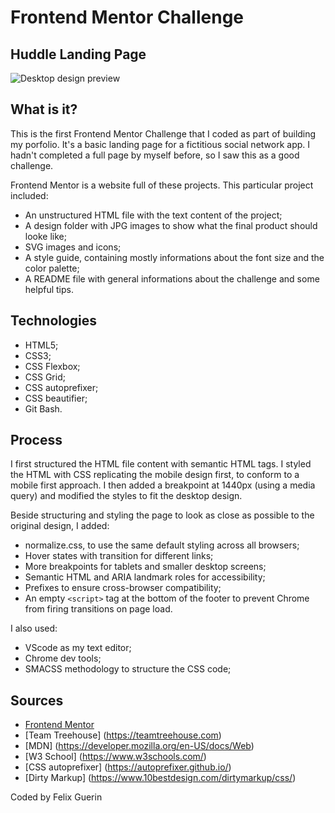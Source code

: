 # Frontend Mentor Challenge
## Huddle Landing Page

![Desktop design preview](https://github.com/f-elix/huddle-landing-page/blob/master/huddle-landing-page-945317-master/design/desktop-preview.jpg)


## What is it?

This is the first Frontend Mentor Challenge that I coded as part of building my porfolio. It's a basic landing page for a fictitious social network app.
I hadn't completed a full page by myself before, so I saw this as a good challenge. 

Frontend Mentor is a website full of these projects. This particular project included:
- An unstructured HTML file with the text content of the project;
- A design folder with JPG images to show what the final product should looke like;
- SVG images and icons;
- A style guide, containing mostly informations about the font size and the color palette;
- A README file with general informations about the challenge and some helpful tips.

## Technologies

- HTML5;
- CSS3;
- CSS Flexbox;
- CSS Grid;
- CSS autoprefixer;
- CSS beautifier;
- Git Bash.

## Process

I first structured the HTML file content with semantic HTML tags. 
I styled the HTML with CSS replicating the mobile design first, to conform to a mobile first approach. 
I then added a breakpoint at 1440px (using a media query) and modified the styles to fit the desktop design.

Beside structuring and styling the page to look as close as possible to the original design, I added:

- normalize.css, to use the same default styling across all browsers;
- Hover states with transition for different links;
- More breakpoints for tablets and smaller desktop screens;
- Semantic HTML and ARIA landmark roles for accessibility;
- Prefixes to ensure cross-browser compatibility;
- An empty `<script>` tag at the bottom of the footer to prevent Chrome from firing transitions on page load.

I also used:

- VScode as my text editor;
- Chrome dev tools;
- SMACSS methodology to structure the CSS code;


## Sources

- [Frontend Mentor](https://www.frontendmentor.io/)
- [Team Treehouse] (https://teamtreehouse.com)
- [MDN] (https://developer.mozilla.org/en-US/docs/Web) 
- [W3 School] (https://www.w3schools.com/)
- [CSS autoprefixer] (https://autoprefixer.github.io/)
- [Dirty Markup] (https://www.10bestdesign.com/dirtymarkup/css/)

Coded by Felix Guerin